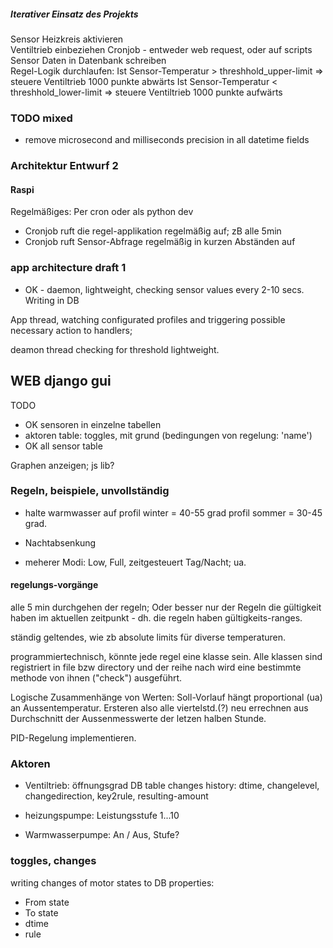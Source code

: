 ##### Iterativer Einsatz des Projekts

Sensor Heizkreis aktivieren  
Ventiltrieb einbeziehen
Cronjob - entweder web request, oder auf scripts
Sensor Daten in Datenbank schreiben  
Regel-Logik durchlaufen: 
Ist Sensor-Temperatur > threshhold_upper-limit => steuere Ventiltrieb 1000 punkte abwärts  Ist Sensor-Temperatur < threshhold_lower-limit => steuere Ventiltrieb 1000 punkte aufwärts



### TODO mixed
* remove microsecond and milliseconds precision in all datetime fields



### Architektur Entwurf 2

#### Raspi

Regelmäßiges: Per cron oder als python dev
* Cronjob ruft die regel-applikation regelmäßig auf; zB alle 5min 
* Cronjob ruft Sensor-Abfrage regelmäßig in kurzen Abständen auf



### app architecture draft 1

* OK - daemon, lightweight, checking sensor values every 2-10 secs. Writing in DB
  

App thread, watching configurated profiles and triggering possible necessary action to handlers;


deamon thread checking for threshold lightweight.



## WEB django gui

TODO

* OK sensoren in einzelne tabellen
* aktoren table: toggles, mit grund (bedingungen von regelung: 'name')
* OK all sensor table

Graphen anzeigen; js lib? 



### Regeln, beispiele, unvollständig

* halte warmwasser auf profil winter = 40-55 grad
    profil sommer = 30-45 grad. 

* Nachtabsenkung
* meherer Modi: Low, Full, zeitgesteuert Tag/Nacht; ua.

#### regelungs-vorgänge
alle 5 min durchgehen der regeln; Oder besser nur der Regeln die gültigkeit haben im aktuellen zeitpunkt - dh. die regeln haben gültigkeits-ranges.

ständig geltendes, wie zb absolute limits für diverse temperaturen.

programmiertechnisch, könnte jede regel eine klasse sein. Alle klassen sind registriert in file bzw directory und der reihe nach wird eine bestimmte methode von ihnen ("check") ausgeführt. 

Logische Zusammenhänge von Werten: Soll-Vorlauf hängt proportional (ua) an Aussentemperatur. Ersteren also alle viertelstd.(?) neu errechnen aus Durchschnitt der Aussenmesswerte der letzen halben Stunde. 

PID-Regelung implementieren.

### Aktoren

* Ventiltrieb: öffnungsgrad
	DB table changes history: dtime, changelevel, changedirection, key2rule, resulting-amount

* heizungspumpe: Leistungsstufe 1...10 
* Warmwasserpumpe: An / Aus, Stufe?

### toggles, changes
writing changes of motor states to DB
properties:
- From state
- To state
- dtime
- rule



